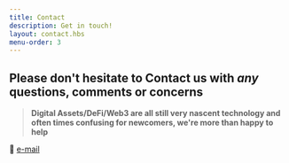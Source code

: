 ```yaml
---
title: Contact
description: Get in touch!
layout: contact.hbs
menu-order: 3
---
```


## Please don't hesitate to Contact us with *any* questions, comments or concerns 
>**Digital Assets/DeFi/Web3 are all still very nascent technology and often times confusing for newcomers, we're more than happy to help**

📨 [e-mail](southchain@gmail.com)
